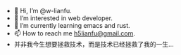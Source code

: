 - 👋 Hi, I’m @w-lianfu.
- 👀 I’m interested in web developer.
- 🌱 I’m currently learning emacs and rust.
- 📫 How to reach me h5lianfu@gmail.com.
- 并非我今生想要拯救技术，而是技术已经拯救了我的一生...

<!---
w-lianfu/w-lianfu is a ✨ special ✨ repository because its `README.md` (this file) appears on your GitHub profile.
You can click the Preview link to take a look at your changes.
--->
